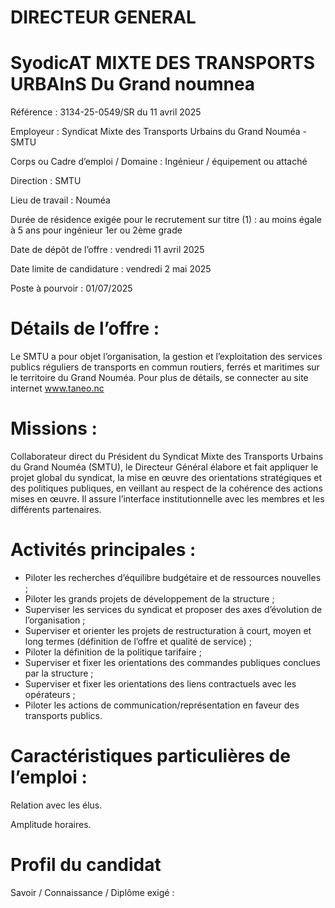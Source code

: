 # DIRECTEUR GENERAL

# SyodicAT MIXTE DES TRANSPORTS URBAInS Du Grand noumnea

Référence : 3134-25-0549/SR du 11 avril 2025

Employeur : Syndicat Mixte des Transports Urbains du Grand Nouméa - SMTU

Corps ou Cadre d’emploi / Domaine : Ingénieur / équipement ou attaché

Direction : SMTU

Lieu de travail : Nouméa

Durée de résidence exigée pour le recrutement sur titre (1) : au moins égale à 5 ans pour ingénieur 1er ou 2ème grade

Date de dépôt de l’offre : vendredi 11 avril 2025

Date limite de candidature : vendredi 2 mai 2025

Poste à pourvoir : 01/07/2025

# Détails de l’offre :

Le SMTU a pour objet l’organisation, la gestion et l’exploitation des services publics réguliers de transports en commun routiers, ferrés et maritimes sur le territoire du Grand Nouméa. Pour plus de détails, se connecter au site internet www.taneo.nc

# Missions :

Collaborateur direct du Président du Syndicat Mixte des Transports Urbains du Grand Nouméa (SMTU), le Directeur Général élabore et fait appliquer le projet global du syndicat, la mise en œuvre des orientations stratégiques et des politiques publiques, en veillant au respect de la cohérence des actions mises en œuvre. Il assure l’interface institutionnelle avec les membres et les différents partenaires.

# Activités principales :

- Piloter les recherches d’équilibre budgétaire et de ressources nouvelles ;
- Piloter les grands projets de développement de la structure ;
- Superviser les services du syndicat et proposer des axes d’évolution de l’organisation ;
- Superviser et orienter les projets de restructuration à court, moyen et long termes (définition de l’offre et qualité de service) ;
- Piloter la définition de la politique tarifaire ;
- Superviser et fixer les orientations des commandes publiques conclues par la structure ;
- Superviser et fixer les orientations des liens contractuels avec les opérateurs ;
- Piloter les actions de communication/représentation en faveur des transports publics.

# Caractéristiques particulières de l’emploi :

Relation avec les élus.

Amplitude horaires.

# Profil du candidat

Savoir / Connaissance / Diplôme exigé :